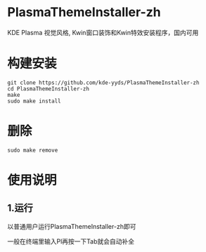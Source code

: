 # PlasmaThemeInstaller-zh
KDE Plasma 视觉风格, Kwin窗口装饰和Kwin特效安装程序，国内可用
# 构建安装
`git clone https://github.com/kde-yyds/PlasmaThemeInstaller-zh`  
`cd PlasmaThemeInstaller-zh`  
`make`  
`sudo make install`  
# 删除
`sudo make remove`

# 使用说明
## 1.运行
以普通用户运行PlasmaThemeInstaller-zh即可

一般在终端里输入Pl再按一下Tab就会自动补全
